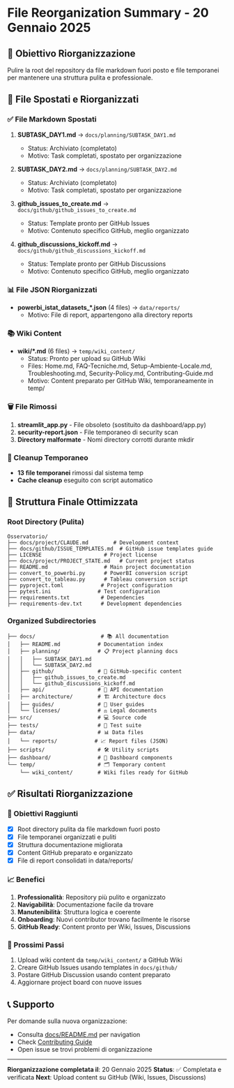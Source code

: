 # File Reorganization Summary - 20 Gennaio 2025

## 🎯 Obiettivo Riorganizzazione
Pulire la root del repository da file markdown fuori posto e file temporanei per mantenere una struttura pulita e professionale.

## 📁 File Spostati e Riorganizzati

### ✅ File Markdown Spostati
1. **SUBTASK_DAY1.md** → `docs/planning/SUBTASK_DAY1.md`
   - Status: Archiviato (completato)
   - Motivo: Task completati, spostato per organizzazione

2. **SUBTASK_DAY2.md** → `docs/planning/SUBTASK_DAY2.md`
   - Status: Archiviato (completato)
   - Motivo: Task completati, spostato per organizzazione

3. **github_issues_to_create.md** → `docs/github/github_issues_to_create.md`
   - Status: Template pronto per GitHub Issues
   - Motivo: Contenuto specifico GitHub, meglio organizzato

4. **github_discussions_kickoff.md** → `docs/github/github_discussions_kickoff.md`
   - Status: Template pronto per GitHub Discussions
   - Motivo: Contenuto specifico GitHub, meglio organizzato

### 📊 File JSON Riorganizzati
- **powerbi_istat_datasets_*.json** (4 files) → `data/reports/`
  - Motivo: File di report, appartengono alla directory reports

### 📚 Wiki Content
- **wiki/*.md** (6 files) → `temp/wiki_content/`
  - Status: Pronto per upload su GitHub Wiki
  - Files: Home.md, FAQ-Tecniche.md, Setup-Ambiente-Locale.md, Troubleshooting.md, Security-Policy.md, Contributing-Guide.md
  - Motivo: Content preparato per GitHub Wiki, temporaneamente in temp/

### 🗑️ File Rimossi
1. **streamlit_app.py** - File obsoleto (sostituito da dashboard/app.py)
2. **security-report.json** - File temporaneo di security scan
3. **Directory malformate** - Nomi directory corrotti durante mkdir

### 🧹 Cleanup Temporaneo
- **13 file temporanei** rimossi dal sistema temp
- **Cache cleanup** eseguito con script automatico

## 📂 Struttura Finale Ottimizzata

### Root Directory (Pulita)
```
Osservatorio/
├── docs/project/CLAUDE.md        # Development context
├── docs/github/ISSUE_TEMPLATES.md  # GitHub issue templates guide
├── LICENSE                    # Project license
├── docs/project/PROJECT_STATE.md   # Current project status
├── README.md                  # Main project documentation
├── convert_to_powerbi.py      # PowerBI conversion script
├── convert_to_tableau.py      # Tableau conversion script
├── pyproject.toml            # Project configuration
├── pytest.ini               # Test configuration
├── requirements.txt          # Dependencies
├── requirements-dev.txt      # Development dependencies
```

### Organized Subdirectories
```
├── docs/                     # 📚 All documentation
│   ├── README.md            # Documentation index
│   ├── planning/            # 📋 Project planning docs
│   │   ├── SUBTASK_DAY1.md
│   │   └── SUBTASK_DAY2.md
│   ├── github/              # 🐙 GitHub-specific content
│   │   ├── github_issues_to_create.md
│   │   └── github_discussions_kickoff.md
│   ├── api/                 # 🔌 API documentation
│   ├── architecture/        # 🏗️ Architecture docs
│   ├── guides/              # 📖 User guides
│   └── licenses/            # ⚖️ Legal documents
├── src/                     # 💻 Source code
├── tests/                   # 🧪 Test suite
├── data/                    # 📊 Data files
│   └── reports/            # 📈 Report files (JSON)
├── scripts/                 # 🛠️ Utility scripts
├── dashboard/               # 📱 Dashboard components
└── temp/                    # 🗂️ Temporary content
    └── wiki_content/        # Wiki files ready for GitHub
```

## ✅ Risultati Riorganizzazione

### 🎯 Obiettivi Raggiunti
- [x] Root directory pulita da file markdown fuori posto
- [x] File temporanei organizzati e puliti
- [x] Struttura documentazione migliorata
- [x] Content GitHub preparato e organizzato
- [x] File di report consolidati in data/reports/

### 📈 Benefici
1. **Professionalità**: Repository più pulito e organizzato
2. **Navigabilità**: Documentazione facile da trovare
3. **Manutenibilità**: Struttura logica e coerente
4. **Onboarding**: Nuovi contributor trovano facilmente le risorse
5. **GitHub Ready**: Content pronto per Wiki, Issues, Discussions

### 🚀 Prossimi Passi
1. Upload wiki content da `temp/wiki_content/` a GitHub Wiki
2. Creare GitHub Issues usando templates in `docs/github/`
3. Postare GitHub Discussion usando content preparato
4. Aggiornare project board con nuove issues

## 📞 Supporto
Per domande sulla nuova organizzazione:
- Consulta [docs/README.md](docs/README.md) per navigation
- Check [Contributing Guide](temp/wiki_content/Contributing-Guide.md)
- Open issue se trovi problemi di organizzazione

---

**Riorganizzazione completata il**: 20 Gennaio 2025
**Status**: ✅ Completata e verificata
**Next**: Upload content su GitHub (Wiki, Issues, Discussions)
